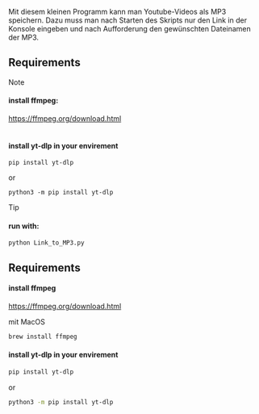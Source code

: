 Mit diesem kleinen Programm kann man Youtube-Videos als MP3 speichern. 
Dazu muss man nach Starten des Skripts nur den Link in der Konsole eingeben und nach Aufforderung den gewünschten Dateinamen der MP3.
## Requirements
> [!NOTE]
> #### install ffmpeg:
>  https://ffmpeg.org/download.html <br> <br>
>
> #### install  yt-dlp in your envirement
> ```
> pip install yt-dlp
> ```
> or
> ```
> python3 -m pip install yt-dlp
> ```


> [!TIP]
> #### run with:
> ```
> python Link_to_MP3.py
> ```




## Requirements

#### install ffmpeg
 https://ffmpeg.org/download.html <br>

 mit MacOS
 ```bash
 brew install ffmpeg
```

#### install  yt-dlp in your envirement
```bash
pip install yt-dlp
```
or
```bash
python3 -m pip install yt-dlp
```
